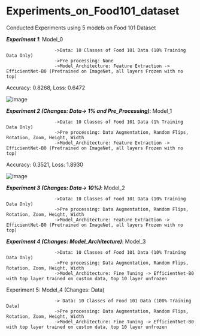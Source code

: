 # Experiments_on_Food101_dataset
Conducted Experiments using 5 models on Food 101 Dataset

***Experiment 1***: Model_0

                      ->Data: 10 Classes of Food 101 Data (10% Training Data Only)
                      ->Pre processing: None
                      ->Model_Architecture: Feature Extraction -> EfficientNet-B0 (Pretrained on ImageNet, all layers Frozen with no top)
Accuracy: 0.8268, Loss: 0.6472

![image](https://github.com/user-attachments/assets/9b4d79f6-499d-48b1-9fb2-61d55d4c7b36)


                      
***Experiment 2 (Changes: Data-> 1% and Pre_Processing)***: Model_1 

                      ->Data: 10 Classes of Food 101 Data (1% Training Data Only)
                      ->Pre processing: Data Augmentation, Random Flips, Rotation, Zoom, Height, Width
                      ->Model_Architecture: Feature Extraction -> EfficientNet-B0 (Pretrained on ImageNet, all layers Frozen with no top)                      

Accuracy: 0.3521,  Loss: 1.8930

![image](https://github.com/user-attachments/assets/fa969478-7d1d-4f4b-9069-06dfbf65f9e8)

                  
***Experiment 3 (Changes: Data-> 10%)***: Model_2 

                      ->Data: 10 Classes of Food 101 Data (10% Training Data Only)
                      ->Pre processing: Data Augmentation, Random Flips, Rotation, Zoom, Height, Width
                      ->Model_Architecture: Feature Extraction -> EfficientNet-B0 (Pretrained on ImageNet, all layers Frozen with no top)

***Experiment 4 (Changes: Model_Architecture)***: Model_3 

                      ->Data: 10 Classes of Food 101 Data (10% Training Data Only)
                      ->Pre processing: Data Augmentation, Random Flips, Rotation, Zoom, Height, Width
                      ->Model_Architecture: Fine Tuning -> EfficientNet-B0 with top layer trained on custom data, top 10 layer unfrozen   

Experiment 5: Model_4 (Changes: Data) 

                      -> Data: 10 Classes of Food 101 Data (100% Training Data)
                      ->Pre processing: Data Augmentation, Random Flips, Rotation, Zoom, Height, Width
                      ->Model_Architecture: Fine Tuning -> EfficientNet-B0 with top layer trained on custom data, top 10 layer unfrozen                       
